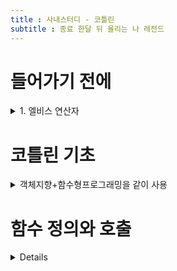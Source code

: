 ```yaml
---
title : 사내스터디 - 코틀린
subtitle : 종료 한달 뒤 올리는 나 레전드
---
```


# 들어가기 전에

<details>

<summary>1. 엘비스 연산자</summary> 


<div markdown ="1">

```kotlin
data class Person(val name: String, val age: Int? =null
// 데이터 클래스를 선언하고 널이 될 수 있는 타입과 파라미터 디폴트 값
fun main(args: Array<String>){ //최상위함수
val persons= listOf(Person("영희"),
										Person("철수",age=29)) // 이름이 붙은 파라미터
val oldes = persons.maxBy{it.age?:0}//람다식과 엘비스 연산자 
	//객체를 받아 객체를 반환하는 람다식을 파라미터로 전달받는데 persons 객체를 전달받아 Int 값을 반환한
	println("나이가 가장 많은 사람: $oldest") //문자열 템플릿
}
}
```

Kotlin은 JAVA와 다르게 명령문 마지막의 세미콜론은 선택 사항이다.

한 줄에 여러 명령문을 작성하려면 세미콜론을 붙여야한다.

java의 this는 ‘객체, 자기 자신’을 나타낸다면 kotlin의 it은 람다식의 유일한 인자를 나타낸다.

엘비스 연산자를 사용하면 age가 null이면 0을 null이 아니면 age의 값을 반환한다.

---

코틀린의 경우 서버상의 코드, 안드로이드 디바이스에서 실행되는 모바일 애플리케이션, IOS, 데스크탑 애플리케이션 환경에서도 수행 할 수 있다.

광범위한 서비스를 제공하는 도메인에 적합한 언어라고 생각한다.

---

1. 정적 타입 지정언어
    
    자바와 마찬가지로 코틀린도 정적 타입 지정 언어다.
    
    (정적 타입 지정 언어란? 프로그램 안에서 객체의 필드나 메서드를 사용할 때마다 컴파일러가 타입을 검증하는 언어- 구성요소의 타입을 컴파일 시점에 알 수 있어 컴파일 단계에서 해결 할 수 있다)
    
    자바와 달리 코틀린은 모든 변수의 타입을 프로그래머가 직접 명시할 필요는 없는데, 대부분의 경우 코틀린 컴파일러가 문맥으로부터 변수 타입을 자동으로 추론하기 때문에 타입 선언은 필수적인 요소가 아니다.
    

```kotlin
var x =1
```

변수를 정의하면서 정수 값으로 초기화하는데, 코틀린은 이 변수의 타입을 int로 추론한다

(이처럼 문맥을 통해 타입을 추론하는 과정을 ‘타입 추론’ 이라고 부른다)

- 왜 사용하는가?
    - 성능
        
        실행 시점에 어떤 메소드를 호출할지 알아내는 과정이 필요 없다
        
    - 신뢰성
        
        컴파일러가 프로그램의 정확성을 검증한다
        
    - 유지 보수성
        
        코드에서 다루는 객체가 어떤 타입인지 알 수 있다.
        
    - 도구 지원
        
        정적 타입 지정으로 안전하게 리팩토링한다.
        
- 자바와 다른 타입 시스템
    
    nullable type을 지원한다.
    
    컴파일 시점에 null pointer exception이 발생할 수 있는지 여부를 검사해준다

</div>
</details>



# 코틀린 기초

<details>
<summary>객체지향+함수형프로그래밍을 같이 사용</summary>

<div markdown="1">


---

## 2.1 함수와 변수

본문이 중괄호로 둘러싸인 함수를 블록이 본문인 함수라 부르고, 등호와 식으로 이뤄진 함수를 식이 본문인 함수라고 표현한다

→ 인텔리제이에서 이  두방식을 서로 변환하는 메뉴가 존재한다.

```kotlin
fun max(a:Int,b:Int)=if(a>b)a else b
```

코틀린은 정적 타입 지정 언어인데, 컴파일 시점에 모든 식의 타입을 지정해야 하는거 아닌가?

→ 실제로 모든 변수나 모든 식에는 타입이 존재하고, 모든 함수는 반환 타입이 정해져야 하는데, 식이 본문인 함수의 경우 굳이 사용자가 반환 타입을 적지 않아도 컴파일러가 함수 본문 식을 분석해 식의 결과 타입을 추론한다.

**함수를 선언할 떄 fun 키워드를 사용한다.**

**파라미터,변수 이름 뒤에 그 프라미터의 타입, 변수 타입을 쓴다,**

**함수를 최상위 수준에 정의 할 수 있다.( 클래스 안에 함수를 넣어야 할 필요가 없다)**

**자바와 달리 배열 처리를 위한 문법이 따로 존재하지 않는다.**

**표준 자바 라이브러리 함수를 간결하게 사용 할 수 있게 감싼 래퍼를 제공한다.**

래퍼(데이터를 객체로 표현하기 위해 포장해주는 클래스

### 2.1.2 함수

**의미 있는 결과를 반환하는 함수의 경우 반환 값의 타입은 파라미터 목록 뒤에 콜론(:)으로 구분하여 추가하자**

**문- 블록의 최상위 요소로 존재하며, 아무런 값을 만들어내지 않는다.**

**식- 값을 만들어 내며 다른 식의 하위요소로 계산에 참여할 수 있다.**

**실제로 모든 변수나 모든 식에는 타입이 있으며, 모든 함수는 반환 타입이 정해져야 한다.**

**→ 하지만 식이 본문인 함수의 경우 굳이 사용자가 반환타입을 적지 않아도 컴파일러가 추론을 통해 함수 반환 타입을 정해준다.**

### 2.1.3변수

- **변경 가능한 참조 (Variable :Var)**
- **변경 불가능한 참조 (Value :Val) := java의 final 변수에 해당**
    - **참조 자체는 불변이지만, 그 참조가 가르키는 객체의 내부 값은 변경될 수 있다**

**문자열 리터럴에서 컴파일 오류가 발생하는데, 타입이 컴파일러가 기대하는 타입과 다르기 떄문에이다.**

**문자열 리터럴이 필요한 곳에 변수를 넣되 변수앞에 $를 추가하고 {}중괄호로 둘러싸서 사용하자**

```kotlin
val languages= arrayListOf("Java")
languages.add("Kotlin")
//****//

var answer =42
answer ="No answer"
//컴파일 에러
```

```kotlin
fun main(args:Array<String>){
	val name = if(args.size>0) args[0] else "Kotlin"
	println("Hello, $name!")//"\"을 사용하면 $그대로 출력
}
-> $name을 사용하는 것 보다 ${name}을 사용하는 습관을 들이자.
```

## 2.2 클래스와 프로퍼티

[프로퍼티(Property)](https://www.notion.so/Property-2d0fe2b281e446f8b80f60c5fabc753f)

[추상화](https://www.notion.so/4222fee99b6c481585a5b20553f6fe2a)

```kotlin
class Person(val name: String)
```

**코드없이 데이터만 저장하는 클래스를 값 객체라 부르고, public 가시성 변경자가 사라지는데**

**코틀린의 기본 가시성은 public이므로 이런 경우 변경자를 생략한다.**

→  클래스라는 개념의 목적은 데이터를 캡슐화하고 캡슐화한 데이터를 다루는 코드를 한주체 아래 가둔다

[캡슐화](https://www.notion.so/ba3ba9773e9249b0a5e5a7d4739ef7b8)

자바의 경우 데이터를 필드에 저장하고, 멤버 필드의 가시성은 보통 private로 사용하는데, 클래스는 자신을 사용하는 클라이언트가 그 데이터에 접근하는 통로로 쓸 수 있는 접근자 메서드를 제공한다.

→ 필드를 읽기 위한 getter/setter를 추가로 제공한다.

```java
class Person(
	val name:String,
	val isMarried: Boolean
)
```

**읽기 전용 프로퍼티로, 코틀린은 비공개 필드와 필드를 읽는 단순한(공개) 게터를 만들어 내고, 코틀린 비공개필드, 공개 getter/setter를 만든다**

→ **코틀린은 프로퍼티를 언어 기본 기능으로 제공하고, 자바의 필드와 접근자 메서드를 완전히 대신한다.**

기본적으로 코틀린에서 프로퍼티를 선언하는 방식은 프로퍼티와 관련 있는 접근자를 선언하는 것

(읽기 전용 프로퍼티는 getter만 변경 가능한 프로퍼티는 getter와 setter 모두 선언된다.)

코틀린의 name 프로퍼티를 자바 쪽에서는 getName으로 사용 할 수 있다.

Getter/Setter 의 이름 규칙

- Setter - is로 시작하는 프로퍼티의 게터에는 get이 붙지 않고, 원래 이름 그대로 사용하며, 세터에는 is를 Set으로 바꾼 이름을 사용한다  ismarred()
    
    but 자바에서 person.setMarried(false)로 표현하지만 코틀린은 person.isMarried =false로 사용한다
    
    만약 자바 클래스가 isMarried와 setMarried 메서드를 제공한다면 코틀린 프로퍼티의 이름은 isMarried로 자바에서 선언한 클래스에 코틀린 문법을 사용 할 수 있다.
    

### 2.2.2 커스텀 접근자(커스텀 Getter/Setter)

```kotlin
Class Rectangle(val height: Int,val width:Int){
	val isSquare:Boolean
		get(){
		return height==width
	}
}
```

---

### 2.2.3 코틀린 소스코드 구조: 디렉터리와 패키지

자바의 경우 모든 클래스를 패키지 단위로 관리하는데, 모든 코틀린 파일의 맨 앞에 package문을 넣을 수 있다.

같은 패지키에 속해 있다면 다른 파일에서 정의한 선언일지라도 직접 사용 가능하다

반면 다른 패키지의 경우 정의한 선언을 사용하려면 임포트를 통해 선언해야한다.

→ 코틀린의 디렉터리는 개발자 마음대로 할 수 있다, 파일의 이름도, 하위 폴더의 이름도

⇒ 대부분의 경우 패키지별로 디렉터리를 구성한다..

---

## 2.3 선택 표현과 처리: enun과 when

enum은 자바 선언보다 코틀린 선언에 더 많은 키워드를 써야 하는 흔치 않은 예,

코틀린에서는 enum을 class를 사용하지만 자바는 enum 을 사용하고.  소프트 키워드라 불리는 존재로, enum안에서 프로퍼티나 메서드를 정의 할 수 도 있다.

```kotlin
enum class Color(val r: Int,val g: Int val b: Int)
{
RED(255,0,0),ORANGE(255,165,0),
YELLOW(255,255,0),GREEN(0,255,0),BLUE(0,0,255),
INDIGO(75,0,139),VIOLET(238,130,238);
	fun rgb() = (r * 256 + g) * 256 + b
}
```

```kotlin
fun getMnemonic(color: Color)=
	when (color){
		Color.Red ->"Richard"
		Color.ORANGE -> "Of"
}
```

**각 분기의 끝에 Break;를 넣지 않아도 되는데, 성공적으로 매치되는 분기를 찾으면 switch는 그 분기를 실행하고, 한 분기 안에서 여러 값을 매치 패턴으로 사용 할 수 도 있다.값은 ,(콤마)로 구분**

```kotlin
fun getWarmth(color:Color)=when(color){
	Color.Red,Color.ORANGE,Color.YELLOW->"warm"
	Color.GREEN->"neutral"
	Color.BULE ->"cold"
}
```

enum 상수 값을 임포트해서 enum 클래스 수식자 없이 enun 사용도 가능하다

```kotlin
import Color
import Color.Color.*
	fun getWarmth(clor:Color) = when(color){
	RED,ORANGE->"warm"
	GREEN->"neutral"
}
```

**분기 조건에 상수(숫자 리터럴)만 사용할 수 있는 자바와 달리 코틀린 when은 분지 조건을 임의의 객체로 허용하는데,** 

```kotlin
fun mix(c1:Color,c2:Color)=
when(setOf(c1,c2)){
		setOf(RED,YELLOW)->ORANGE
		setOf(YELLOW,BLUE)->GREEN
		setOf(BLUE,VIOLET)->INDIGO
		else->throw Exception("Dirty color")
}
```

setOf를 사용하여 Set객체로 만들고, 순서가 중요하지 않기 때문이다.

when 식은 인자 값과 매치하는 조건 값을 찾을 때까지 각 분기를 검사하는데, 분기 조건에 있는 조건들을 동등성에 맞게 비교한다.

인자가 없는 when식

```kotlin
fun mixOptimized(c1:Color,c2:Color)=
when {
		(c1==RED && c2==YELLOW)||
		(c1==YELLOW && c2 == RED) -> ORANGE
}
```

when에 아무런 인자도 없다면 각 분기의 조건이 불리언 결과를 계산하는 식이 된다.

### 2.3.5 스마트 캐스트

코틀린에서는 is를 사용해 변수 타입을 검사하는데, 자바의 instanceof와 비슷하다,

그러나그 타입에 속한 멤버에 접근하기 위해서 명시적으로 변수 타입을 캐스팅 하는데 이런 멤버 접근을 여러 번 수행한다면 변수에 따로 캐스팅한 결과를 저장한 후 사용한다.

→ **프로그래머 대신 컴파일러가 캐스팅을하고, 어떤 변수가 원하는 타입인지 is로 검사혹 나면 굳이 변수를 원하는 타입으로 캐스팅하지 않아도 사용 할 수 있다.**

이 과정을 스마트 캐스팅이라고 표현한다.

```kotlin
if(e is Sum){
		return eval(e.right)+eval(e.left)
}
```

스마트 캐스트는 is로 변수에 든 값의 타입을 검사한 다음에 그 값이 바뀔 수 없는 경우에만 작동한다.

**클래스의 프로퍼티에 대해 스마트 캐스트를 사용한다면 프로퍼티는 반드시 val이어야하고, 커스텀 접근자를 금지한다.**

→ 프로퍼티에 대한 접근이 항상 같은 값을 내놓는다고 확실할 수 없기 떄문에

⇒ AS키워드를 이용해 해결한다

```kotlin
val n = e as Num
```

---

### 2.3.6 리팩토링

java와 달리 3항 연산자의 공백을 해결하기 위해 eval 함수에서 retrun문과 중괄호를 없애 if식을 본문으로 사용하여 해결한다

```kotlin
fun eval(e:Expr):Int =
	if(e is Num){
		e.value
	}else if (e is Sum){
		evel(e.right)+eval(e.left)
	}else{
		throw IllegalArgumentException("Unknown expression")
}
```

- if의 문기에 식이 하나라면 중괄호를 생략한다, if 분기에 블록을 사용한다면 그 블록의 마지막 식이 그 분기의 결과 값이된다.

```kotlin
fun eval(e: Expr): Int=
	when(e){
		is Num->
			e.value
		is Sum ->
			eval(e.right)+eval(e.left)
		else ->
			throw IllegalArgumentException("Unknown expression")
	}
```

동등성 검사가 아닌 받은 값의 타입을 검사의 기능을 수행 할 수 도 있다

— java에서는 조건문을 수행하는 과정에서 타입 변환이나 강제 캐스팅이 필수였지만, 스마트 캐스팅으로 해결한다.

- 블록을 사용하여 분기를 만드는경우
    
    if나 when 모두 분기에 블록을 사용 할 수 있는데, 블록의 마지막 문장이 블록 전체의 결과가 된다
    

```kotlin
fun evalWithLogging(e:Expr):Int =
	when(e){
		is Num->{
			println("num: ${e.value}")
				e.value
		}
		is Sum->{
			val left = evalWithLogging(e.left)
			val right = evalWithLogging(e.right)
			println("sum: $left + $right")
			left+right
		}
		else -> throw IllegalArgumentException("Unknown expression")
}
```

But! 

‘블록의 마지막 식이 블록의 결과’라는 규칙은 블록이 값을 만들어내야 하는 경우 항상 성립하는데, 함수에 대해서는 성립하지 않는다. 식이 본문인 함수는 블록을 본문으로 가질 수 없고블록이 본문인 함수는 내부에 return 문이 반드시 있어야 한다.

-? 블록이 어느 식에는 존재하고 어느 문에는 존재 하는지 이해하기 힘듬.

? 식안에 분기가 생성되면 블록이 필요하고 식안에 결과값이 필요하면 블록을 만들어 return하는지?

### 2.4 대상을 이터레이션:

 → 이터레이션(iteration)은 **결과를 생성하기위한 프로세스의 반복**

코틀린 특성 중 자바와 가장 비슷하며, 코틀린 while 루프는 자바와 동일하다.

### 2.4.2 수에 대한 이터레이션: 범위와 수열

- 자바의 for 루프에 해당하는 요소가 존재하지 않는데(for-each 뺴고), 이런 루프의 가장 흔한 예로 초깃값, 증가 값, 최종 값을 사용한 루프를 대신하기 위해 코틀린에서는 range를 사용한다.
    
    i ) 범위는 기본적으로 두 값으로 이뤄진 구간이며, 그 두 값은 정수 등의 숫자 타입의 값이다.
    
    ii) .. 연산자로 시작 값과 끝 값을 연결하여 범위를 만든다
    

```kotlin
val ontToTen = 1..10
```

→ 코틀린의 범위는 폐구간 또는 양끝을 포함하는 구간이다.

[사진](https://www.notion.so/image/https%3A%2F%2Fs3-us-west-2.amazonaws.com%2Fsecure.notion-static.com%2F6b979565-ad3b-47c7-8bfb-ab070018b5f1%2FUntitled.png?id=c1b1c792-4b51-4c91-98e6-f9d6aa8fb3b2&table=block&spaceId=168ca2f3-8156-4bec-b898-da76c9795263&width=2000&userId=38124d1b-708f-4934-ad6d-425bfc58d176&cache=v2)

즉 두 번쨰 값이 항상 범위에 포함된다는 뜻이다.

step을 사용하여 for문의 증가값 부분을 대신하며, 증가 값을 자유롭게 설정 할 수 있다.

→ 만약 반폐구간에 대한 이터레이션을 할 경우에는 until 함수를 사용하자

```kotlin
for(x in 0 until size)
//비슷
for(x in 0..size-1) // 조금 더 명확한 개념 표현
```

### 2.4.3 맵에 대한 이터레이션

```kotlin
val binaryReps = TreeMap<Char, String>()
for(c in 'A'..'F'){
	val binary = Integer.toBinaryString(c.toInt())
	binaryReps[c] = binary
}
for((letter,bianry) in binaryReps){
	println("&letter = $binary")
}
```

get과 put을 사용하는 대신 map[key],map[key]=value를 사용해 값을 가져오고 설정할 수 있다.

```kotlin
binaryReps[c] = binary
//->
binaryReps.put(c,binary)
```

- 컬랙션 응용

```kotlin
val list= arrayListOf("10","11","1101")
for ((index,element) in list.withIndex()){
	println("$index: $element")
}
```

→ 인덱스를 저장하기 위한 변수를 별도로 선언하지 않고, 루프에서 매번 면수를 증가시킬 필요가 없다.

### 2.4.4 in으로 컬랙션이나 범위의 원소 검사

in 연산자를 사용해 어떤 값이 범위에 속하는지 검사할 수 있다. 

역산은 !in으로 사용한다

→ c in ‘a’..’z’ → ‘a’ ≤c && c≤ ‘z’로 변환된다.

## 2.5 코틀린의 예외 처리

 **자바와 다른 점은 다른 클래스와 마찬가지로 예외 인스턴스를 만들 때도 new를 붙일 필요가 없다.**

**자바와 달리  코틀린의 throw는 “식”이므로 다른 식에 포함될 수 있다.**

→ try/catch/finally 

try - 함수가 던질 수 있는 예외를 명시할 필요가 없다

catch - catch(e: NumberFromatException) 으로 사용한다. ( 예외타입을 :의 오른쪽에 작성)

**but throws절이 코드에 없다!** 

자바에서는 함수를 작성할 때 함수 선언 뒤에 throws IOException을 붙이는데, IOE가 체크 예외

자바에서는 체크예외를 명시적으로 처리해야하며, 어떤 함수가 던질 가능성이 있는 예외나 그 함수가 호출한 다른 함수에서 발생할 수 있는 예외를 catch로 처리, **처리하지 않는 예외는 thorws절에 명시한다.**

**코틀린은 체크 예외와 언체크 예외를 구별하지 않는다.**

코틀린에서는 함수가 던지는 예외를 지정하지 않고 발생한 예외를 잡아내도 되고 잡아내지 않아도 된다.

### 2.5.2 try를 식으로 사용

trt키워드는 if 나 when과 마찬가지로 식으로 존재하는데, try 값을 변수에 대입할 수 있다, if와 달리 try의 본문은 반드시 중괄호{ } 로 둘러 싸야하며, 다른 문장과 마찬가지로 try의 본문도 내부에 여러 문장이 있으면 마지막 식의 값이 전체 결과 값이 된다.


</div>
</details>


# 함수 정의와 호출

<details>
<summery>함수 정의와 호출</summery>

<div markdown="1">

## 3.1 코틀린에서 컬렉션 만들기

```kotlin
val set = hashSetOf(1,7,53)
val list =aarayListOf(1,7,53)
val map = hasMapOf(1 to "one",7 to"seven", 53 to "fifty-three")
println(set.javaClass)
//이때 set.javaclass는 getClsss()의 역활
```

**결과적으로 코틀린은 코틀린 자체적인 컬렉션 기능을 제공하지 않고, 기존 자바 컬렉션을 제공한다.**

**표준 자바 컬렉션을 활용하면 자바 코드와 상호 작용하기 더 쉽다.**

**→ 자바 컬렉션과 코틀린 컬렉션을 서로 변환할 필요가 없기 때문에**

```kotlin
//유용한 기능
val strings=listOf("first","second","fourteenth")
println(strings.last())//fourteenth
val numbers=setOF(1,14,2)
println(numbers.max())//14

```

## 3.2 함수를 호출하기 쉽게 만들기

자바 컬렉션에는 디폴트 tostring 구현되어 있는데, 출력 형식이 고정되어 있어 필요한 형식이 아닐 수도 있다.

예를들면

```kotlin
val list= listOf(1,2,3)
println(list)//[1,2,3]
```

형식을 1;2;3 처럼 원소 사이를 세미콜론으로 구분하고 괄호로 리스트를 둘러싸려면?

→ 구아바,아파치 커먼즈 같은 서드파티(제 3자, 즉 외부 라이브러리) 프로젝트를 추가하거나 직접 관련 로직을 구현해야한다.

```kotlin
fun <T> joinToString(
	collection: Collection<T>,
	separator: String,
	prefix: String,
	postfix:String): String{
	val result = StringBuilder(prefix)
		for((index,element) in collection.withIndex()){
				if(index>0) result.aapend(separator) // 0번쨰 인덱스에 구분자가 들어가면 ;1;2;3
				result.append(element)
		}
		result.append(postfix)
		return result.toString()
}

println(joinToString(list,";","(",")")) //(1;2;3)
```

### 3.2.1 이름 붙인 인자

위의 함수는 함수 호출 부분을 처음 접하는 사람에게는 읽히지 않거나 읽는데 시간을 소비해야 하는데 가독성 향상을 위해 이름을 붙여 인자를 사용한다.

인자로 전달한 각 문자열이 어떤 역활을 하는지 구분할 수 없고, 각 원소는 공백으로 구분되는지, 마침표로 구분되는지 , 함수의 시그니처를 살펴봐야하는 노력이 필요하다.

불리언 플래그 값을 전달해야 하는 경우 코드가 모호하기 떄문에 불리언 대신 enum타입 사용이 권장된다

```kotlin
(java)
jointToString(collection, /*separator */" ", /* prefix */"",/* postfix */".");
(kotlin)
jointTostring(collection, separator = " " , prefix =" " , postfix=".")
```

**코틀린으로 작성한 함수를 호출할 때는 함수에 전달하는 인자 중 일부의 이름을 명시할 수 있으며, 호출 시 인자 중 어느 하나라도 이름을 명시하고 나면 혼동을 막기 위해 그 뒤에 오는 인자는 모두 이름을 꼭 명시해야한다.**

**→ 자바로 작성된 코드는 이름 붙인 인자를 사용 할 수 없다!!**

### 3.2.2 디폴트 파라미터 값

자바는 일부 클래스에서 오버로딩한 메서드가 너무 많아진다는 문제가 있다.

→ 하위 호환성을 유지하거나 API 사용자에게 편의를 더하는 등의 여러가지 이유로 추가된다.

→ 중복되는 오버로딩 함수가 늘면 추가되는 주석 또한 늘어나고 모호해지는 경우 발생

= **함수 선언에서 피라미터의 디폴트 값을 지정할 수 있다**

- **아무 접두사나 접미사 없이 콤마로 원소를 구분한다.**

```kotlin
fun <T> joinToString(
	collection: Collection<T>,
	separator: String = ", ",
	prefix: String ="",
	postfix: String=""): String
//1)
JoinToString(list,",","","")//1, 2, 3
//2)
JoinToString(list)//1, 2, 3
//3)
JoinToString(list,";")//1; 2; 3
// separator를 ";"으로 지정하고 pre와 pos를 생략
```

→ 함수의 디폴트 파라미터 값은 함수를 호출하는 쪽이 아닌 함수 선언 쪽에서 지정됨

= **어떤 클래스 안에 정의된 함수의 디폴트 값을 바꾸고 그 클래스가 포함된 파일을 재 컴파일하면 그 함수를 호출하는 코드 중에 값을 지정하지 않은 모든 인자는 자동으로 바뀐 디폴트 값을 적용받음**

! 만약 자바 환경에서 코틀린 함수를 호출하는 경우? - 코틀린 함수가 디폴트 파라미터 값을 제공 하더라도 모든 인자를 명시해야 함, 자바 쪽에서 자주 사용 되는 호출 함수라면 “@JvmOverloads” 애노테이션을 활용하자. > 코틀린 컴파일러가 자동으로 맨 마지막 파라미터로 부터 파라미터를 하나씩 생략한 오버로딩한 자바 메서드를 추가

### 3.2.2 정적인 유틸리티 클래스 없애기: 최상위 함수와 프로퍼티

자바는 모든 코드를 클래스의 메서드로 작성해야 한다.

실전에서 어느 한 클래스에 포함시키기 어려운 코드가 생기는데, 일부 연산에는 비슷하게 중요한 역활을 하는 클래스가 둘 이상 있을 수도 있다.

? **코틀린에서는 이런 무의미한 클래스가 필요 없다, 대신 함수를 직접 소스 파일의 최상위 수준, 모든 다른 클래스 밖에 위치 시킨다** ( 전역변수)

jvm이 클래스 안에 있는 코드만을 실행하는데 컴파일러는 이 파일을 컴파일할 때 새로운 클래스를 정의해준다.

- 파일에 대응하는 클래스의 이름 변경하기
    
    코틀린 최상위 함수가 포함되는 클래스의 이름을 바꾸고 싶다면 파일에 @JvmName 애노테이션을 추가한다, 애노테이션은 파일의 맨 앞, 패키지 이름 선언 이전에 위치
    
    ex) @file:JvmName(”StringFunctions”)
    
- import strings.StringFunctions; → StringFunctions.joinToString

최상위 프로퍼티

함수와 마찬가지로 프로퍼티도 파일의 최상위 수준에 놓을 수 있다.

```kotlin
var opCount =0//최상위 프로퍼티
fun performOperation(){
	opCount++
}
fun print(){
	println({$opCount}time)
}
/**/
const val UNIX_LINE_SEPARATOR ="/n"
//자바
public static final String UNIX_LINE_SEPARATOR="/n";
```

## 3.3 Method 다른 Class에 추가: 확장 함수와 확장 Property

기존 자바 API 재 작성 하지 않고 사용하는 “확장 함수”

확장 함수는 어떤 class 멤버 method  호출할 수 있지만 그 class밖에 선언된 함수다.

```kotlin
package strings
fun String.lastChar(): Char = this.get(this.length-1)
	//수신 객체 타입             //수신 객체(this)

println("Kotlin:.lastChar())//n

fun String.lastChar():Char= get(length-1)// 수신객체멤버에 this없이 접근도 된다.
```

확장하려는 class의 이름을 붙이기만 하면 확장 함수가 되며, class 이름을 수신 객체 타입, 호출되는 대상이 되는 값을 수신 객체라고 부른다.

하지만 **확장 함수가 캡슐 화가 깨지는 않는데 Class 안에서 정의한 method와 달리 확장 함수 안에서는 Class 내부에서만 사용할 수 있는 private,protected멤버를 사용할 수 없다.**

### 3.3.1 Import 와 확장 함수

확장 함수를 정의해도 자동으로 프로젝트 안의 모든 소스 코드에서 사용 할 수 있는 것은 아니다.

확장 함수를 정의하자마자 어디든 사용한다면, **확장 함수가 둘 이상 있어서 이름이 충돌하는 경우가 발생 할 수도 있기 때문이다.**

```kotlin
import strings.lastChar
val c = "Kotlin".lastChar()
//구분
import strings.*
//동일한 이름을 방지하기 위해 as를 사용
import strings.lastChar as last
val c= "Kotlin".last()
//코틀린 문법상 확장 함수는 반드시 짧은 이름을 사용
```

### 3.3.2 자바에서 확장 함수 호출

내부적으로 확장 함수는 수신 객체를 첫 번째 인자로 받는 정적 method

- 정적 method 호출하면서 첫 번째 인자로 수신 객체를 넘기면 된다.

다른 최상위 함수와 마찬가지로 확장 함수가 들어있는 자바 class 이름도 확장 함수가 들어있는 파일 이름에 따라 결정된다.

```java
char c = StringUtilKt.lastChar("Java");
```

### 3.3.3 확장 함수로 유틸리티 함수 정의

```kotlin
fun <T> Collection<T>.joinToString(//Collection<T>에 대한 확장함수선언
	separator:String =", ",
	prefix: String ="",
	postifx: String =""):String {
	val result = StringBuilder(prefix)
	for((index,element) in this.withIndex()) //수신 객체 T타입의 원소로 이루어진 컬렉션
		if(index>0) result.append(separator)
		result.append(element)
	}

val list = arrayListOf(1,2,3)
println(list.joinToString(" "))//1 2 3
```

문법적인 편의, 클래스가 아닌 더 구체적인 타입을 수신 객체 타입으로 지정 가능

```kotlin
fun Collection<String>.join(
	separator:String =", ",
	prefix: String ="",
	postifx: String ="")=joinToString(separator,prefix,postfix)
println(listOf("one","two","eight").join(" "))//one two eight
// but
listOf(1,2,8).join() //error
```

**확장 함수가 정적 method 같은 특징을 가지므로, 확장 함수를 하위 class에서 Override 할 수 없다**

### 3.3.4 확장 함수는 Override 할 수 없다.

View와 하위 class Button, button이 상위 class click함수를 override 할 때

Button이 View의 하위 타입이기 때문에 View 타입 변수를 선언해도 Button 타입 변수를 그 변수에 대입 가능하다.

View 타입 변수에 Click과 같은 일반 method 호출했는데, Click → button class override 했다면 실제로는 button이 override 한 click이 호출된다.

```kotlin
open class View{
	open fun click() = println("View Clicked")
}
class Button: View(){
	orverride fun click()= println("Button clicked")
}
val view: View= Button()
view.click()
//Button clicked
```

**확장 함수는 class 일부가 아니며, 확장 함수는 class 밖에 선언된다. 이름과 파라미터가 완전히 같은 확장 함수를 기반 class와 하위 class에 대해 정의해도 실제로는 확장 함수를 호출할 때 수신 객체로 지정한 변수의 정적 타입에 의해 어떤 확장 함수가 호출될지 결정되지, 그 변수에 저장된 객체의 동적인 타입에 의해 확장 함수가 결정되지 않는다.**

```kotlin
fun View.showOff() = println("I`m a view!")
fun Button.showOff() = println("I`m a button!")
val view: view = Button()
view.showOff()
// i`m a view! *확장 함수는 정적으로 결정되기 떄문에!

//(자바)
View view = new Button();
ExtensionsKt.showOff(view);
//i`m a view! showOff함수를 kt파일에 정의했기 떄문에
```

view가 가리키는 객체의 실제 타입은 Button이지만, 위의 경우는  view 타입이 view이기 때문에 무조건 View의 확장 함수가 호출

### 3.3.5 확장 Property

**확장 property 는, property 이름으로 불리지만 상태를 저장할 적절한 방법이 없기 때문에 실제로 확장 property는 아무 상태도 가질 수 없다.**

property 문법으로 더 짧게 코드를 작성할 수 있다.

```kotlin
val String.lastChar: Char
	get() = get(length-1)

var StringBuilder.lastChar: Char
	get() = get(length-1) // 프로퍼티 게터
	set(value:Char){
		this.setCharAt(length-1,value) //프로퍼티 세터
}
//사용
println("Kotlin".lastChar)//n
	val sb =StringBuilder("Kotlin?")
	sb.lastChar = '!'
println(sb)//Kotlin!
```

뒷받침하는 필드가 없어, 기본 getter 구현을 제공할 수 없으므로 최소한 getter는 꼭 정의를 해야 한다.

초기화 코드에서 계산한 값을 담을 장소가 전혀 없으므로 초기화 코드로 쓸 수 없다.

StringBuilder에 같은 property 정의한다면 StringBuilder의 맨 마지막 문자는 변경 가능하므로 propery를 var로 만들 수 있다.

## 3.4 컬렉션 처리: 가변 길이 인자, 중위 함수 호출, 라이브러리 지원

1. vararg 키워드를 사용하여 호출 시 인자 개수가 달라질 수 있는 함수를 정의
2. infix 함수 호출 구문을 사용하면 인자가 하나뿐인 메서드를 간편하게 호출
3. destructring declration을 사용하면 복합적인 값을 분해해서 여러 변수에 나눠 담을 수 있음

### 3.4.1 자바 컬렉션 API확장

자바 라이브러리 클래스의 인스턴스인 컬렉션에 대해 코틀린이 어떻게 새로운 기능을 추가했는가, last와 max와 같은 함수들은 모두 확장 함수이다.

코틀린 표준 라이브러리는 수많은 확장 함수를 포함한다.

### 3.4.2 가변 인자 함수: 인자의 개수가 달라질 수 있는 함수 정의

가변 길이 인자는 메서드를 호출할 때 원하는 개수만큼 값을 인자로 넘기면 자바 컴파일러가 배열에 그 값들을 넣어주는데, 자바에서는 배열을 그냥 넘기지만 **코틀린에서는 배열을 명시적으로 풀어 배열의 각 원소가 인자로 전달되게 해야한다.**

→ spread 연산자를 사용 (**실제로는 전달하려는 배열 앞에 * 를 붙여준다**)

```java
fun main(args: Array<String>){
	val list =listOf("args: ", *args)
	println(list)
}
```

### 3.4.3 값의 쌍 다루기: 중위 호출과 구조 분해 선언

to 라는 단언은 코틀린 키워드가 아닌데, 이 코드는 중위 호출이라는 특별한 방식으로 to라는 메서드를 호출한다.

→ **중위 호출 시에는 수신 객체와 유일한 메서드 인자 사이에 메서드 이름을 넣는다 ( 사이에 공백이 들어간다)**

```java
1. to("one") // to메서드를 일반적인 방식으로 호출
2. to "one" //to메서드를 중위 호출 방식으로 호출
```

**함수를 중위 호출에 사용하게 허용하려면 infix 변경자를 함수 선언 앞에 추가하자.**

```java
infix fun Any.to(other: Any) =Pair(this, other)
```

이 함수는 Pair의 인스턴스를 반환하는데, pair는 코틀린 표준 라이브러리 클래스로, 두 원소로 이뤄진 순서 쌍을 표현, 실제로 to는 제너릭 함수

```java
val (number, name) = 1 to "one"// 두변수를 즉시 초기화 할 수 있다.
```

이런 기능을 구조 분해 선언이라고 한다.

루프에서도 구조 분해 선언을 할 수 있는데, jointoString에서 본 withindex를 구조 분해 선언과 조합하여 컬랙션 원소의 인덱스와 값을 따로 변수에 담는다

```java
for ((index,element) in collection.withIndex()){
	println("$index: $element")
}
//map
fun <K,V> mapOf(vararg values: Pair<K,V>: Map<K,V>
//mapOf의 경우 인자가 키와 값으로 이루어진 쌍이어야한다
```

## 3.5 문자열과 정규식 다루기

코틀린 문자열은 자바 문자열과 같고, 코틀린 코드가 만들어낸 문자열을 아무 자바 메서드에 넘겨도 되며, 자바 코드에서 받은 문자열을 아무 코틀린 표준 라이브러리 함수에 전달해도 무관하다.

자바 문자열을 감싸는 별도의 래퍼도 생기지 않는다.

### 3.5.1 문자열 나누기

1. split 메서드
    
    자바 split 메서드는 점을 사용해 문자열을 분리할 수 없다 
    
    “12.345-6.A”를 [12,345-6,A]로 배열이라고 생각하게 하는 실수를 유발한다.
    
    split의 구분 문자열은 실제로 정규식 이기 때문에 마침표는 문자를 나타내는 정규식으로 해석
    

```kotlin
println("12.345-6.A".split(".","-"))//여러 구분 문자열 지정
// 12, 345, 6 ,A 
"\\.|-".toRegex()//로 정규식을 명시적으로 만들 수 도 있다
```

### 3.5.2 정규식과 3중 따옴표로 묶은 문자열

```kotlin
fun paresePath(path:String){
	val directory = path.substringBeforeLast("/")
	val fullName = path.substringAfterLast("/")
	val fileName= fullName.substringBeforeLast(".")
	val extension = fullName.substringAfterLst(".")
	println("Dir: $directory,name: $fileName, ext: $setension")

//정규식
fun parsePath(path: String){
	val regex= """(.+)/(.+)\.(.+)""".toRegex()
	val matchResult = regex.metchEntire(path)
	if( matchResult!=null){
		val(directory,filename,extension)=matchResult.destructured
		println("Dir: $directory,name: $fileName, ext: $setension")
	}
}
```

### 3.5.3 여러 줄 3중 따옴표 문자열

3중 따옴표를 사용하면 줄 바꿈이 들어 있는 프로그램 텍스트를 쉽게 문자열로 만든다.

```kotlin
	val kotlinLo = """|   //
									 .| //
								   .|/  \"""
```

들여쓰기를 하되 들여쓰기의 끝부분을 특별한 문자열로 표시하고, trimMargin을 사용해 그 문자열과 그 직전의 공백을 제거한다.

## 3.6 코드 다듬기: 로컬 함수와 확장

**코틀린에서는 함수에서 추출한 함수를 원 함수 내부에 중첩시킬 수 있다, 그렇게 하면 문법적인 부가 비용을 들이지 않고, 깔끔하게 코드를 조직할 수 있다.**

java의 경우 DRY 원칙을 피하기 쉽지 않고, 클래스 안에 작은 메서드가 많아지고, 각 메서드 사이의 관계 파악이 어렵다. 그래서 로컬 함수를 사용 한다.

```kotlin
class User(val id:Int, val name: String. val address: String)

fun saveUser(user: User){
	if (user.name.isEmpty()){ //필드 검증이 중복된다.
		throw IllegalArgumentException(
			"Can`t save user ${user.id}: empty Name")
	}
	if (user.address.isEmpty()){
		throw IllegalArgumentException(
			"Can`t save user ${user.id}: empty Address")
}
//로컬 함수 사용
class User(val id:Int, val name: String, val address: String)
fun saveUser(user: User){
	fun validate(user:User,
							value:String,
							filedName: String){
		if(value.isEmpty(){
			throw IllegalArgumentException(
						"Can`t save user ${user.id}: empty $fieldName")
		}
}
validate(user,user.name,"Name")
validate(user,user.address,"Address")
//로컬 함수에서 바깥 함수의 파라미터 접근하기
class User(val id:Int, val name: String, val address: String)
fun saveUser(user: User){
	fun validate(value: String, fieldName: String){
		if(value.isEmpty(){
			throw IllegalArgumentException(
						"Can`t save user ${user.id}: " + "empty $fieldName")
		}
}
validate(user,user.name,"Name")
validate(user,user.address,"Address")
//검증 로직을 확장 함수로 추출하기

class User(val id:Int, val name: String, val address: String)
fun User.validateBeforeSave(){
	fun validate(value:String,
							filedName: String){
		if(value.isEmpty(){
			throw IllegalArgumentException(
						"Can`t save user ${user.id}: empty $fieldName")
		}
}
validate(user,user.name,"Name")
validate(user,user.address,"Address")
}
fun saveUser(user:User){
	user.validateBeforeSave()
```

한 객체만을 다루면서 객체의 비공개 데이터를 다룰 필요는 없는 함수는 확잠 함수로 만들어 객체.멤버 처럼 수신 객체를 지정하지 않고도 공개된 멤버 프로퍼티나 메서드에 접근할 수 있다.

User.validateBeforeSave를 saveUser내부에 로컬 함수로 넣을 수 있지만, 중**첩된 함수의 깊이가 깊어지면 코드 가독성이 떨어져 일반적으로는 한 단계만 함수를 중첩시키라고 권장한다.**

</div>
</details>
